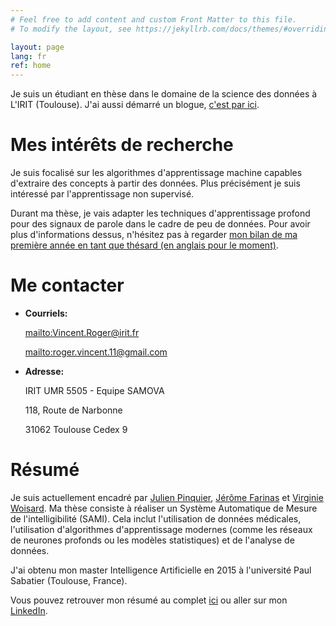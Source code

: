 ```yaml
---
# Feel free to add content and custom Front Matter to this file.
# To modify the layout, see https://jekyllrb.com/docs/themes/#overriding-theme-defaults

layout: page
lang: fr
ref: home
---
```


Je suis un étudiant en thèse dans le domaine de la science des données à L'IRIT (Toulouse).
J'ai aussi démarré un blogue, [c'est par ici](blogue).

# Mes intérêts de recherche

Je suis focalisé sur les algorithmes d'apprentissage machine capables d'extraire des concepts à partir des données.
Plus précisément je suis intéressé par l'apprentissage non supervisé.

Durant ma thèse, je vais adapter les techniques d'apprentissage profond pour des signaux de parole dans le cadre de peu de données.
Pour avoir plus d'informations dessus, n'hésitez pas à regarder [mon bilan de ma première année en tant que thésard (en anglais pour le moment)](/phd/2019/10/12/first-year-review-as-a-phd-student.html).

# Me contacter
*  **Courriels:**

    <mailto:Vincent.Roger@irit.fr>

    <mailto:roger.vincent.11@gmail.com>

*  **Adresse:**

    IRIT UMR 5505 - Equipe SAMOVA

    118, Route de Narbonne

    31062 Toulouse Cedex 9

# Résumé

Je suis actuellement encadré par [Julien Pinquier](https://www.irit.fr/~Julien.Pinquier/), [Jérôme Farinas](https://www.irit.fr/~Jerome.Farinas/) et [Virginie Woisard](https://octogone.univ-tlse2.fr/accueil/membres/virginie-woisard--183287.kjsp).
Ma thèse consiste à réaliser un Système Automatique de Mesure de l'intelligibilité (SAMI).
Cela inclut l'utilisation de données médicales, l'utilisation d'algorithmes d'apprentissage modernes (comme les réseaux de neurones profonds ou les modèles statistiques) et de l'analyse de données.

J'ai obtenu mon master Intelligence Artificielle en 2015 à l'université Paul Sabatier (Toulouse, France).

Vous pouvez retrouver mon résumé au complet [ici](/assets/cv/cv_fr.pdf) ou aller sur mon [LinkedIn](https://www.linkedin.com/in/vroger11/).
